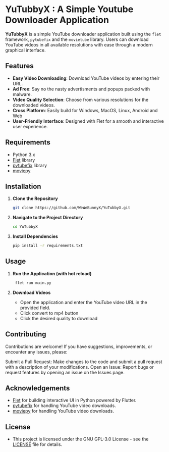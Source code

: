 # YuTubbyX : A Simple Youtube Downloader Application

**YuTubbyX** is a simple YouTube downloader application built using the `flet` framework, `pytubefix` and the `movietube` library. Users can download YouTube videos in all available resolutions with ease through a modern graphical interface.

## Features

- **Easy Video Downloading**: Download YouTube videos by entering their URL.
- **Ad Free**: Say no the nasty advertisments and popups packed with malware.
- **Video Quality Selection**: Choose from various resolutions for the downloaded videos.
- **Cross Platform**: Easily build for Windows, MacOS, Linux, Android and Web
- **User-Friendly Interface**: Designed with Flet for a smooth and interactive user experience.

## Requirements

- Python 3.x
- [Flet](https://flet.dev/) library
- [pytubefix](https://github.com/JuanBindez/pytubefix) library
- [moviepy](https://github.com/Zulko/moviepy)

## Installation

1. **Clone the Repository**
   ```sh
   git clone https://github.com/WeWeBunnyX/YuTubbyX.git

2. **Navigate to the Project Directory**
   ```sh
   cd YuTubbyX

3. **Install Dependencies**
   ```sh
   pip install -r requirements.txt

 ## Usage
   
1. **Run the Application (with hot reload)**
   ```sh
    flet run main.py
   
2. **Download Videos**

   - Open the application and enter the YouTube video URL in the provided field.
   - Click convert to mp4 button
   - Click the desired quality to download

 ## Contributing
 Contributions are welcome! If you have suggestions, improvements, or encounter any issues, please:

 Submit a Pull Request: Make changes to the code and submit a pull request with a description of your modifications.
 Open an Issue: Report bugs or request features by opening an issue on the Issues page.

## Acknowledgements
- [Flet](https://github.com/flet-dev/flet) for building interactive UI in Python powered by Flutter.
- [pytubefix](https://github.com/JuanBindez/pytubefix) for handling YouTube video downloads.
- [moviepy](https://github.com/Zulko/moviepy) for handling YouTube video downloads.

## License
- This project is licensed under the GNU GPL-3.0 License - see the [LICENSE](LICENSE) file for details.



